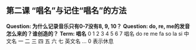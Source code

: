 ## 第二课 “唱名”与记住“唱名”的方法
**Question: 为什么记录音乐只有0-7没有8, 9, 10？**
**Question: do, re, me的发音怎么来的？谁创造的？**
**Term: 唱名**
    0   1   2   3   4   5   6   7
唱名     do  re  me  fa  so  la  si
中文名   一  二   三  四  五   六  七
英文名 ...
0 表示休息